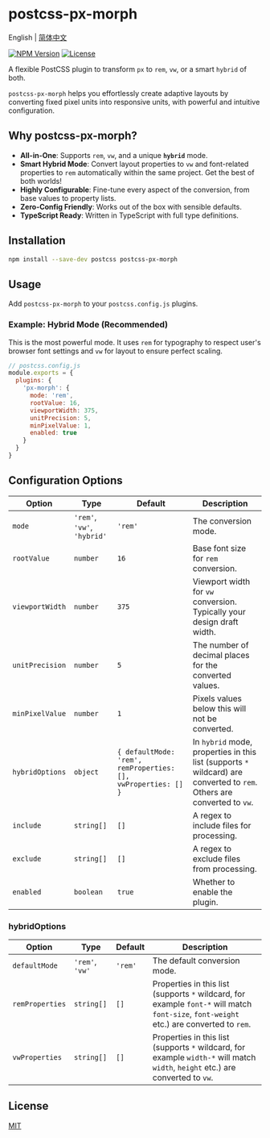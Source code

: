 # postcss-px-morph

English | [简体中文](./README.zh-CN.md)

[![NPM Version](https://img.shields.io/npm/v/postcss-px-morph.svg)](https://www.npmjs.com/package/postcss-px-morph)
[![License](https://img.shields.io/npm/l/postcss-px-morph.svg)](https://github.com/fragrans-maotou/postcss-px-morph/blob/main/LICENSE)

A flexible PostCSS plugin to transform `px` to `rem`, `vw`, or a smart `hybrid` of both.

`postcss-px-morph` helps you effortlessly create adaptive layouts by converting fixed pixel units into responsive units, with powerful and intuitive configuration.

## Why postcss-px-morph?

* **All-in-One**: Supports `rem`, `vw`, and a unique **`hybrid`** mode.
* **Smart Hybrid Mode**: Convert layout properties to `vw` and font-related properties to `rem` automatically within the same project. Get the best of both worlds!
* **Highly Configurable**: Fine-tune every aspect of the conversion, from base values to property lists.
* **Zero-Config Friendly**: Works out of the box with sensible defaults.
* **TypeScript Ready**: Written in TypeScript with full type definitions.

## Installation

```bash
npm install --save-dev postcss postcss-px-morph
```

## Usage

Add `postcss-px-morph` to your `postcss.config.js` plugins.

### Example: Hybrid Mode (Recommended)

This is the most powerful mode. It uses `rem` for typography to respect user's browser font settings and `vw` for layout to ensure perfect scaling.

```javascript
// postcss.config.js
module.exports = {
  plugins: {
    'px-morph': {
      mode: 'rem',
      rootValue: 16,
      viewportWidth: 375,
      unitPrecision: 5,
      minPixelValue: 1,
      enabled: true
    }
  }
}
```

## Configuration Options

| Option          | Type                      | Default                                             | Description                                                                                                                                                             |
| --------------- | ------------------------- | --------------------------------------------------- | ----------------------------------------------------------------------------------------------------------------------------------------------------------------------- |
| `mode`          | `'rem'`, `'vw'`, `'hybrid'` | `'rem'`                                             | The conversion mode.                                                                                                                                                    |
| `rootValue`     | `number`                  | `16`                                                | Base font size for `rem` conversion.                                                                                                                                    |
| `viewportWidth` | `number`                  | `375`                                               | Viewport width for `vw` conversion. Typically your design draft width.                                                                                                  |
| `unitPrecision` | `number`                  | `5`                                                 | The number of decimal places for the converted values.                                                                                                                  |
| `minPixelValue` | `number`                  | `1`                                                 | Pixels values below this will not be converted.                                                                                                                         |
| `hybridOptions`   | `object`                | `{ defaultMode: 'rem', remProperties: [], vwProperties: [] }`                        | In `hybrid` mode, properties in this list (supports `*` wildcard) are converted to `rem`. Others are converted to `vw`.                                                    |
| `include`       | `string[]`                  | `[]`                                              | A regex to include files for processing.                                                                                                                                |
| `exclude`       | `string[]`                  | `[]`                                              | A regex to exclude files from processing.                                                                                                                               |
| `enabled`       | `boolean`                  | `true`                                              | Whether to enable the plugin.                                                                                                                                |

### hybridOptions

| Option          | Type                      | Default                                             | Description                                                                                                                                                             |
| --------------- | ------------------------- | --------------------------------------------------- | ----------------------------------------------------------------------------------------------------------------------------------------------------------------------- |
| `defaultMode`   | `'rem'`, `'vw'` | `'rem'`                                             | The default conversion mode.                                                                                                                                                    |
| `remProperties` | `string[]`                  | `[]`                                              | Properties in this list (supports `*` wildcard, for example `font-*` will match `font-size`, `font-weight` etc.) are converted to `rem`.                                                                                                                                |
| `vwProperties`  | `string[]`                  | `[]`                                              | Properties in this list (supports `*` wildcard, for example `width-*` will match `width`, `height` etc.) are converted to `vw`.                                                                                                                               |





## License

[MIT](./LICENSE)